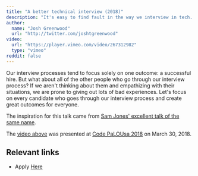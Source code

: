 ```yaml
---
title: "A better technical interview (2018)"
description: "It's easy to find fault in the way we interview in tech. Let's make a better technical interview with honesty, transparency, and a more realistic experience."
author:
  name: "Josh Greenwood"
  url: "http://twitter.com/joshtgreenwood"
video:
  url: "https://player.vimeo.com/video/267312982"
  type: "vimeo"
reddit: false
---
```


Our interview processes tend to focus solely on one outcome: a successful hire. But what about all of the other people who go through our interview process? If we aren't thinking about them and empathizing with their situations, we are prone to giving out lots of bad experiences. Let's focus on every candidate who goes through our interview process and create great outcomes for everyone.

The inspiration for this talk came from [Sam Jones' excellent talk of the same name](http://blog.testdouble.com/posts/2017-01-27-a-better-technical-interview).

The [video above](https://vimeo.com/267312982) was presented at [Code PaLOUsa 2018](http://codepalousa.com) on March 30, 2018.

## Relevant links
- Apply [Here](https://testdouble.com/join/)
